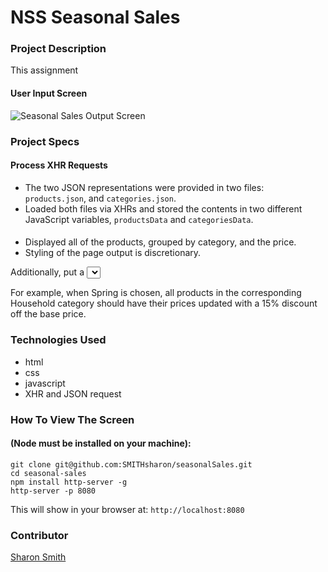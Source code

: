 # NSS Seasonal Sales

### Project Description 
This assignment 
#### User Input Screen
![Seasonal Sales Output Screen](https:......png)




### Project Specs
#### Process XHR Requests
- The two JSON representations were provided in two files: `products.json`, and `categories.json`. 
- Loaded both files via XHRs and stored the contents in two different JavaScript variables, `productsData` and `categoriesData`.

####
- Displayed all of the products, grouped by category, and the price.
- Styling of the page output is discretionary. 


 Additionally, put a <select> element at the top of the page that contains all possible values of the season_discount key in the categories file. As soon as you select one of the seasons, all prices on the page should immediately be discounted by the corresponding percentage.

For example, when Spring is chosen, all products in the corresponding Household category should have their prices updated with a 15% discount off the base price.






### Technologies Used
- html
- css
- javascript
- XHR and JSON request


### How To View The Screen 
#### (Node must be installed on your machine):
```
git clone git@github.com:SMITHsharon/seasonalSales.git
cd seasonal-sales
npm install http-server -g
http-server -p 8080
```

This will show in your browser at: `http://localhost:8080`

### Contributor
[Sharon Smith](https://github.com/SMITHsharon)

